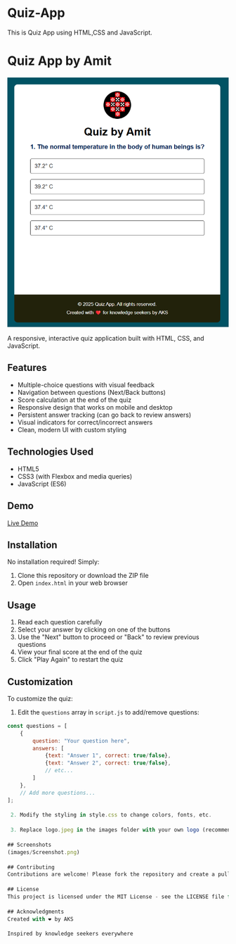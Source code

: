 # Quiz-App
This is Quiz App using HTML,CSS and JavaScript.
# Quiz App by Amit

![Quiz App Screenshot](images/Screenshot.png)

A responsive, interactive quiz application built with HTML, CSS, and JavaScript.

## Features

- Multiple-choice questions with visual feedback
- Navigation between questions (Next/Back buttons)
- Score calculation at the end of the quiz
- Responsive design that works on mobile and desktop
- Persistent answer tracking (can go back to review answers)
- Visual indicators for correct/incorrect answers
- Clean, modern UI with custom styling

## Technologies Used

- HTML5
- CSS3 (with Flexbox and media queries)
- JavaScript (ES6)

## Demo

[Live Demo](https://devamit09.github.io/Quiz-App/) 

## Installation

No installation required! Simply:

1. Clone this repository or download the ZIP file
2. Open `index.html` in your web browser

## Usage

1. Read each question carefully
2. Select your answer by clicking on one of the buttons
3. Use the "Next" button to proceed or "Back" to review previous questions
4. View your final score at the end of the quiz
5. Click "Play Again" to restart the quiz

## Customization

To customize the quiz:

1. Edit the `questions` array in `script.js` to add/remove questions:
```javascript
const questions = [
    {
        question: "Your question here",
        answers: [
            {text: "Answer 1", correct: true/false},
            {text: "Answer 2", correct: true/false},
            // etc...
        ]
    },
    // Add more questions...
];

 2. Modify the styling in style.css to change colors, fonts, etc.

 3. Replace logo.jpeg in the images folder with your own logo (recommended size: 80x80px)

## Screenshots
(images/Screenshot.png)

## Contributing
Contributions are welcome! Please fork the repository and create a pull request with your improvements.

## License
This project is licensed under the MIT License - see the LICENSE file for details.

## Acknowledgments
Created with ❤️ by AKS

Inspired by knowledge seekers everywhere

